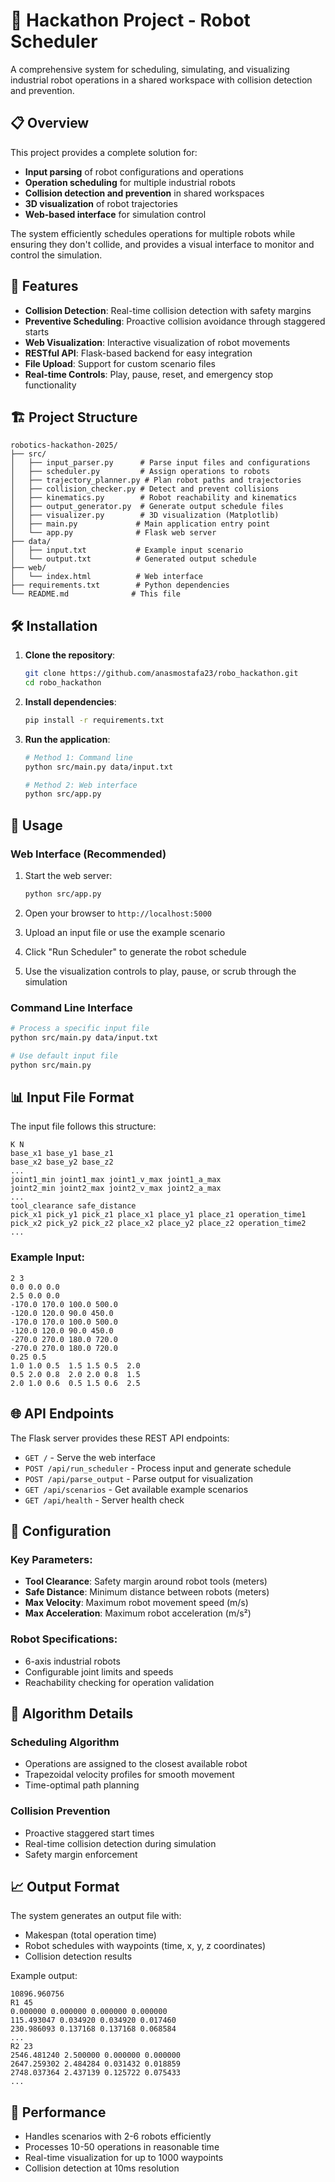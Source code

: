 # 🤖 Hackathon Project - Robot Scheduler

A comprehensive system for scheduling, simulating, and visualizing industrial robot operations in a shared workspace with collision detection and prevention.

## 📋 Overview

This project provides a complete solution for:
- **Input parsing** of robot configurations and operations
- **Operation scheduling** for multiple industrial robots
- **Collision detection and prevention** in shared workspaces
- **3D visualization** of robot trajectories
- **Web-based interface** for simulation control

The system efficiently schedules operations for multiple robots while ensuring they don't collide, and provides a visual interface to monitor and control the simulation.

## 🚀 Features

- **Collision Detection**: Real-time collision detection with safety margins
- **Preventive Scheduling**: Proactive collision avoidance through staggered starts
- **Web Visualization**: Interactive visualization of robot movements
- **RESTful API**: Flask-based backend for easy integration
- **File Upload**: Support for custom scenario files
- **Real-time Controls**: Play, pause, reset, and emergency stop functionality

## 🏗️ Project Structure

```
robotics-hackathon-2025/
├── src/
│   ├── input_parser.py      # Parse input files and configurations
│   ├── scheduler.py         # Assign operations to robots
│   ├── trajectory_planner.py # Plan robot paths and trajectories
│   ├── collision_checker.py # Detect and prevent collisions
│   ├── kinematics.py        # Robot reachability and kinematics
│   ├── output_generator.py  # Generate output schedule files
│   ├── visualizer.py        # 3D visualization (Matplotlib)
│   ├── main.py             # Main application entry point
│   └── app.py              # Flask web server
├── data/
│   ├── input.txt           # Example input scenario
│   └── output.txt          # Generated output schedule
├── web/
│   └── index.html          # Web interface
├── requirements.txt        # Python dependencies
└── README.md              # This file
```

## 🛠️ Installation

1. **Clone the repository**:
   ```bash
   git clone https://github.com/anasmostafa23/robo_hackathon.git
   cd robo_hackathon
   ```

2. **Install dependencies**:
   ```bash
   pip install -r requirements.txt
   ```

3. **Run the application**:
   ```bash
   # Method 1: Command line
   python src/main.py data/input.txt
   
   # Method 2: Web interface
   python src/app.py
   ```

## 📖 Usage

### Web Interface (Recommended)

1. Start the web server:
   ```bash
   python src/app.py
   ```

2. Open your browser to `http://localhost:5000`

3. Upload an input file or use the example scenario

4. Click "Run Scheduler" to generate the robot schedule

5. Use the visualization controls to play, pause, or scrub through the simulation

### Command Line Interface

```bash
# Process a specific input file
python src/main.py data/input.txt

# Use default input file
python src/main.py
```

## 📊 Input File Format

The input file follows this structure:

```
K N
base_x1 base_y1 base_z1
base_x2 base_y2 base_z2
...
joint1_min joint1_max joint1_v_max joint1_a_max
joint2_min joint2_max joint2_v_max joint2_a_max
...
tool_clearance safe_distance
pick_x1 pick_y1 pick_z1 place_x1 place_y1 place_z1 operation_time1
pick_x2 pick_y2 pick_z2 place_x2 place_y2 place_z2 operation_time2
...
```

### Example Input:
```
2 3
0.0 0.0 0.0
2.5 0.0 0.0
-170.0 170.0 100.0 500.0
-120.0 120.0 90.0 450.0
-170.0 170.0 100.0 500.0
-120.0 120.0 90.0 450.0
-270.0 270.0 180.0 720.0
-270.0 270.0 180.0 720.0
0.25 0.5
1.0 1.0 0.5  1.5 1.5 0.5  2.0
0.5 2.0 0.8  2.0 2.0 0.8  1.5
2.0 1.0 0.6  0.5 1.5 0.6  2.5
```

## 🌐 API Endpoints

The Flask server provides these REST API endpoints:

- `GET /` - Serve the web interface
- `POST /api/run_scheduler` - Process input and generate schedule
- `POST /api/parse_output` - Parse output for visualization
- `GET /api/scenarios` - Get available example scenarios
- `GET /api/health` - Server health check

## 🔧 Configuration

### Key Parameters:
- **Tool Clearance**: Safety margin around robot tools (meters)
- **Safe Distance**: Minimum distance between robots (meters)
- **Max Velocity**: Maximum robot movement speed (m/s)
- **Max Acceleration**: Maximum robot acceleration (m/s²)

### Robot Specifications:
- 6-axis industrial robots
- Configurable joint limits and speeds
- Reachability checking for operation validation

## 🎯 Algorithm Details

### Scheduling Algorithm
- Operations are assigned to the closest available robot
- Trapezoidal velocity profiles for smooth movement
- Time-optimal path planning

### Collision Prevention
- Proactive staggered start times
- Real-time collision detection during simulation
- Safety margin enforcement

## 📈 Output Format

The system generates an output file with:
- Makespan (total operation time)
- Robot schedules with waypoints (time, x, y, z coordinates)
- Collision detection results

Example output:
```
10896.960756
R1 45
0.000000 0.000000 0.000000 0.000000
115.493047 0.034920 0.034920 0.017460
230.986093 0.137168 0.137168 0.068584
...
R2 23
2546.481240 2.500000 0.000000 0.000000
2647.259302 2.484284 0.031432 0.018859
2748.037364 2.437139 0.125722 0.075433
...
```

## 🚦 Performance

- Handles scenarios with 2-6 robots efficiently
- Processes 10-50 operations in reasonable time
- Real-time visualization for up to 1000 waypoints
- Collision detection at 10ms resolution

